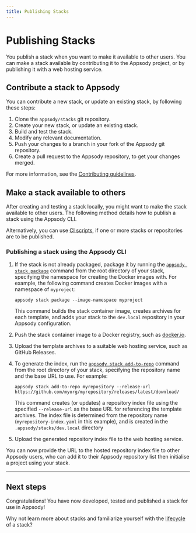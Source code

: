 ```yaml
---
title: Publishing Stacks
---
```


# Publishing Stacks

You publish a stack when you want to make it available to other users. You can make a stack available by contributing it to the Appsody project, or by publishing it with a web hosting service.

## Contribute a stack to Appsody
You can contribute a new stack, or update an existing stack, by following these steps:

 1. Clone the `appsody/stacks` git repository.
 2. Create your new stack, or update an existing stack.
 3. Build and test the stack.
 4. Modify any relevant documentation.
 5. Push your changes to a branch in your fork of the Appsody git repository.
 6. Create a pull request to the Appsody repository, to get your changes merged.

For more information, see the [Contributing guidelines](https://github.com/appsody/website/blob/master/CONTRIBUTING.md).

## Make a stack available to others
After creating and testing a stack locally, you might want to make the stack available to other users. The following method details how to publish a stack using the Appsody CLI.

Alternatively, you can use [CI scripts](./publish-ci-scripts), if one or more stacks or repositories are to be published.

### Publishing a stack using the Appsody CLI

1. If the stack is not already packaged, package it by running the [`appsody stack package`](/content/docs/using-appsody/cli-commands/#appsody-stack-package) command from the root directory of your stack, specifying the namespace for creating the Docker images with. For example, the following command creates Docker images with a namespace of `myproject`:
    ```
    appsody stack package --image-namespace myproject
    ```

    This command builds the stack container image, creates archives for each template, and adds your stack to the `dev.local` repository in your Appsody configuration.

2. Push the stack container image to a Docker registry, such as [docker.io](https://docker.io).

3. Upload the template archives to a suitable web hosting service, such as GitHub Releases.

4. To generate the index, run the [`appsody stack add-to-repo`](/content/docs/using-appsody/cli-commands.md/#appsody-stack-addtorepo) command from the root directory of your stack, specifying the repository name and the base URL to use. For example:
    ```
    appsody stack add-to-repo myrepository --release-url https://github.com/myorg/myrepository/releases/latest/download/
    ```

    This command creates (or updates) a repository index file using the specified  `--release-url` as the base URL for referencing the template archives. The index file is determined from the repository name (`myrepository-index.yaml` in this example), and is created in the `.appsody/stacks/dev.local` directory

3. Upload the generated repository index file to the web hosting service.

You can now provide the URL to the hosted repository index file to other Appsody users, who can add it to their Appsody repository list then initialise a project using your stack.

---

## Next steps

Congratulations!  You have now developed, tested and published a stack for use in Appsody!

Why not learn more about stacks and familiarize yourself with the [lifecycle](./lifecycle) of a stack?
